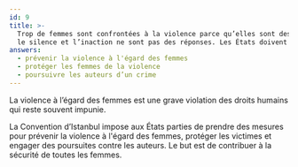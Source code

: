 ```yaml
---
id: 9
title: >-
  Trop de femmes sont confrontées à la violence parce qu’elles sont des femmes :
  le silence et l’inaction ne sont pas des réponses. Les États doivent
answers:
  - prévenir la violence à l'égard des femmes
  - protéger les femmes de la violence
  - poursuivre les auteurs d’un crime
---
```


La violence à l’égard des femmes est une grave violation des droits humains qui reste souvent impunie.

La Convention d’Istanbul impose aux États parties de prendre des mesures pour prévenir la violence à l'égard des femmes, protéger les victimes et engager des poursuites contre les auteurs. Le but est de contribuer à la sécurité de toutes les femmes.
